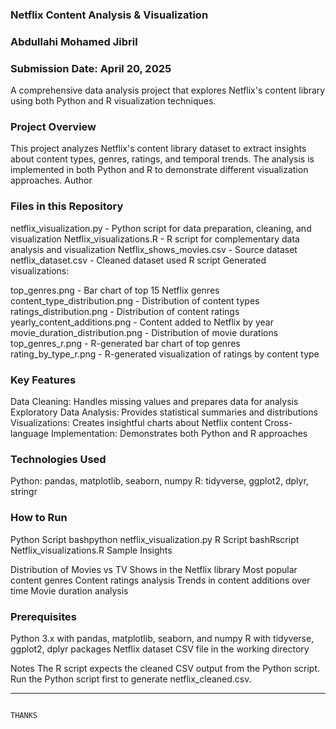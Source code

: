 ### Netflix Content Analysis & Visualization
### Abdullahi Mohamed Jibril
### Submission Date: April 20, 2025

A comprehensive data analysis project that explores Netflix's content library using both Python and R visualization techniques.
### Project Overview
This project analyzes Netflix's content library dataset to extract insights about content types, genres, ratings, and temporal trends. The analysis is implemented in both Python and R to demonstrate different visualization approaches.
Author

### Files in this Repository

netflix_visualization.py - Python script for data preparation, cleaning, and visualization
Netflix_visualizations.R - R script for complementary data analysis and visualization
Netflix_shows_movies.csv - Source dataset 
netflix_dataset.csv - Cleaned dataset used R script
Generated visualizations:

top_genres.png - Bar chart of top 15 Netflix genres
content_type_distribution.png - Distribution of content types
ratings_distribution.png - Distribution of content ratings
yearly_content_additions.png - Content added to Netflix by year
movie_duration_distribution.png - Distribution of movie durations
top_genres_r.png - R-generated bar chart of top genres
rating_by_type_r.png - R-generated visualization of ratings by content type



### Key Features

Data Cleaning: Handles missing values and prepares data for analysis
Exploratory Data Analysis: Provides statistical summaries and distributions
Visualizations: Creates insightful charts about Netflix content
Cross-language Implementation: Demonstrates both Python and R approaches

### Technologies Used

Python: pandas, matplotlib, seaborn, numpy
R: tidyverse, ggplot2, dplyr, stringr

### How to Run
Python Script
bashpython netflix_visualization.py
R Script
bashRscript Netflix_visualizations.R
Sample Insights

Distribution of Movies vs TV Shows in the Netflix library
Most popular content genres
Content ratings analysis
Trends in content additions over time
Movie duration analysis

### Prerequisites

Python 3.x with pandas, matplotlib, seaborn, and numpy
R with tidyverse, ggplot2, dplyr packages
Netflix dataset CSV file in the working directory

Notes
The R script expects the cleaned CSV output from the Python script. Run the Python script first to generate netflix_cleaned.csv.

________________________________________________________________________________________________________________________________________________________________________________________________________________
                                                                                          THANKS
